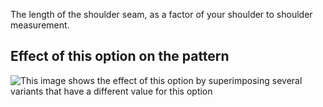 The length of the shoulder seam, as a factor of your shoulder to shoulder measurement.

## Effect of this option on the pattern

![This image shows the effect of this option by superimposing several variants that have a different value for this option](tamiko\_shoulderseamlength\_sample.svg "Effect of this option on the pattern")
